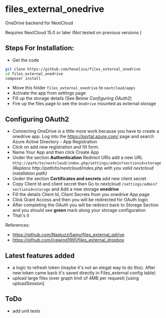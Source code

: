 # files_external_onedrive
OneDrive backend for NextCloud

Requires NextCloud 15.0 or later (Not tested on previous versions )

## Steps For Installation:
- Get the code
```bash
git clone https://github.com/hevelius/files_external_onedrive
cd files_external_onedrive
composer install
```
- Move this folder ```files_external_onedrive``` to ```nextcloud/apps```
- Activate the app from settings page
- Fill up the storage details (See Below _Configuring OAuth2_)
- Fire up the files page to see the ```OneDrive``` mounted as external storage

## Configuring OAuth2
- Connecting OneDrive is a little more work because you have to create a onedrive app. Log into the https://portal.azure.com/ page and search Azure Active Directory - App Registration
- Click on add new registration and fill form.
- Name Your App and then click Create App
- Under the section **Authentication** Redirect URIs add a new URL ```http://path/to/nextcloud/index.php/settings/admin?sectionid=storage``` _(Replace http://path/to/nextcloud/index.php with you valid nextcloud installation path)_
- Under the section **Certificates and secrets** add new client secret
- Copy Client Id and client secret then Go to nextcloud ```/settings/admin?sectionid=storage``` and Add a new storage **onedrive**
- Fill the details Client Id, Client Secrets from you onedrive App page
- Click Grant Access and then you will be redirected for OAuth login
- After completing the OAuth you will be redirect back to Storage Section and you should see **green** mark along your storage configuration
- That's it

References:
* https://github.com/NastuzziSamy/files_external_gdrive
* https://github.com/icewind1991/files_external_dropbox

## Latest features added
* a logic to refresh token (maybe it's not an elegat way to do this). After new token came back it's saved directly in Files_external config table)
* upload large files (over graph limit of 4MB per request) [using uploadSession]

## ToDo
* add unit tests
